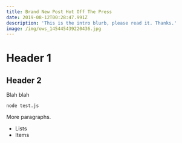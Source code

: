 ```yaml
---
title: Brand New Post Hot Off The Press
date: 2019-08-12T00:28:47.991Z
description: 'This is the intro blurb, please read it. Thanks.'
image: /img/ows_145445439220436.jpg
---
```

# Header 1

## Header 2

Blah blah

```
node test.js
```

More paragraphs.

* Lists
* Items
